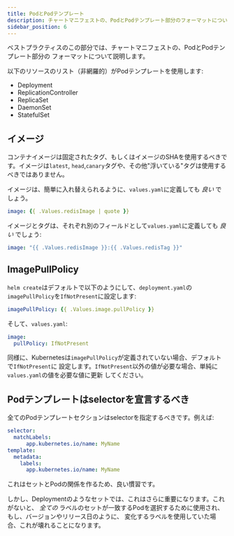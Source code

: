 ```yaml
---
title: PodとPodテンプレート
description: チャートマニフェストの、PodとPodテンプレート部分のフォーマットについて説明します。
sidebar_position: 6
---
```


ベストプラクティスのこの部分では、チャートマニフェストの、PodとPodテンプレート部分の
フォーマットについて説明します。

以下のリソースのリスト（非網羅的）がPodテンプレートを使用します:

- Deployment
- ReplicationController
- ReplicaSet
- DaemonSet
- StatefulSet

## イメージ

コンテナイメージは固定されたタグ、もしくはイメージのSHAを使用するべきです。イメージは`latest`,
`head`,`canary`タグや、その他"浮いている"タグは使用するべきではありません。


イメージは、簡単に入れ替えられるように、`values.yaml`に定義しても _良い_
でしょう。

```yaml
image: {{ .Values.redisImage | quote }}
```

イメージとタグは、それぞれ別のフィールドとして`values.yaml`に定義しても _良い_ でしょう:

```yaml
image: "{{ .Values.redisImage }}:{{ .Values.redisTag }}"
```

## ImagePullPolicy

`helm create`はデフォルトで以下のようにして、`deployment.yaml`の
`imagePullPolicy`を`IfNotPresent`に設定します:

```yaml
imagePullPolicy: {{ .Values.image.pullPolicy }}
```

そして、`values.yaml`:

```yaml
image:
  pullPolicy: IfNotPresent
```

同様に、Kubernetesは`imagePullPolicy`が定義されていない場合、デフォルトで`IfNotPresent`に
設定します。`IfNotPresent`以外の値が必要な場合、単純に`values.yaml`の値を必要な値に更新
してください。

## Podテンプレートはselectorを宣言するべき

全てのPodテンプレートセクションはselectorを指定するべきです。例えば:

```yaml
selector:
  matchLabels:
      app.kubernetes.io/name: MyName
template:
  metadata:
    labels:
      app.kubernetes.io/name: MyName
```

これはセットとPodの関係を作るため、良い慣習です。

しかし、Deploymentのようなセットでは、これはさらに重要になります。これがないと、
_全ての_ ラベルのセットが一致するPodを選択するために使用され、もし、バージョンやリリース日のように、
変化するラベルを使用していた場合、これが壊れることになります。
